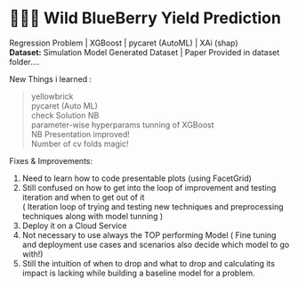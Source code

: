 # 🍇🍇🍇 Wild BlueBerry Yield Prediction

Regression Problem | XGBoost | pycaret (AutoML) | XAi (shap) <br>
<b>Dataset:</b> Simulation Model Generated Dataset | Paper Provided in dataset folder.... <br>

New Things i learned :
> yellowbrick <br>
> pycaret (Auto ML)<br>
> check Solution NB <br>
> parameter-wise hyperparams tunning of XGBoost <br>
> NB Presentation improved!<br>
> Number of cv folds magic!<br>

Fixes & Improvements:
1. Need to learn how to code presentable plots (using FacetGrid) <br>
2. Still confused on how to get into the loop of improvement and testing iteration and when to get out of it <br>
( Iteration loop of trying and testing new techniques and preprocessing techniques along with model tunning ) <br>
3. Deploy it on a Cloud Service<br>
4. Not necessary to use always the TOP performing Model ( Fine tuning and deployment use cases and scenarios also decide which model to go with!)
5. Still the intuition of when to drop and what to drop and calculating its impact is lacking while building a baseline model for a problem.
